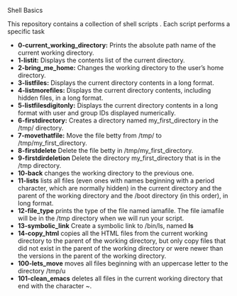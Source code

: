  Shell Basics

This repository contains a collection of shell scripts . Each script performs a specific task


- **0-current_working_directory:** Prints the absolute path name of the current working directory.
- **1-listit:** Displays the contents list of the current directory.
- **2-bring_me_home:** Changes the working directory to the user’s home directory.
- **3-listfiles:** Displays the current directory contents in a long format.
- **4-listmorefiles:** Displays the current directory contents, including hidden files, in a long format.
- **5-listfilesdigitonly:** Displays the current directory contents in a long format with user and group IDs displayed numerically.
- **6-firstdirectory:** Creates a directory named my_first_directory in the /tmp/ directory.
- **7-movethatfile:** Move the file betty from /tmp/ to /tmp/my_first_directory.
- **8-firstdelete** Delete the file betty in /tmp/my_first_directory.
- **9-firstdirdeletion** Delete the directory my_first_directory that is in the /tmp directory.
- **10-back** changes the working directory to the previous one.
- **11-lists** lists all files (even ones with names beginning with a period character, which are normally hidden) in the current directory and the parent of the working directory and the /boot directory (in this order), in long format.
- **12-file_type** prints the type of the file named iamafile. The file iamafile will be in the /tmp directory when we will run your script.
- **13-symbolic_link** Create a symbolic link to /bin/ls, named __ls__
- **14-copy_html** copies all the HTML files from the current working directory to the parent of the working directory, but only copy files that did not exist in the parent of the working directory or were newer than the versions in the parent of the working directory.
- **100-lets_move** moves all files beginning with an uppercase letter to the directory /tmp/u
- **101-clean_emacs** deletes all files in the current working directory that end with the character ~.
